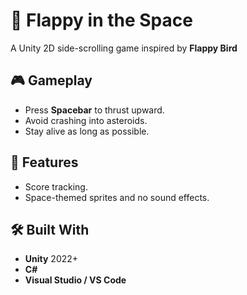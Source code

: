 # 🚀 Flappy in the Space 

A Unity 2D side-scrolling game inspired by **Flappy Bird**

## 🎮 Gameplay

- Press **Spacebar** to thrust upward.
- Avoid crashing into asteroids.
- Stay alive as long as possible.

## 🧠 Features

- Score tracking.
- Space-themed sprites and no sound effects.

## 🛠️ Built With

- **Unity** 2022+
- **C#**
- **Visual Studio / VS Code**
